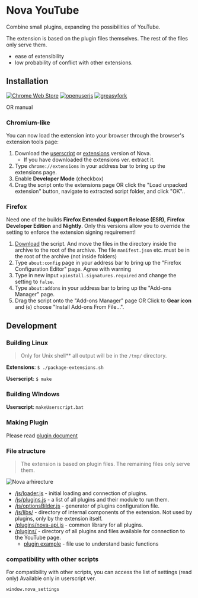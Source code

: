 # Nova YouTube

Combine small plugins, expanding the possibilities of YouTube.

The extension is based on the plugin files themselves. The rest of the files only serve them.
- ease of extensibility
- low probability of conflict with other extensions.

<!---
![Nova YouTube-extension](https://user-images.githubusercontent.com/13064767/212359552-117dde00-d0a7-42be-b719-4bd1745687e4.png)
-->

## Installation
<!---
[![Chrome Web Store](https://img.shields.io/chrome-web-store/users/miiheelkbegpkflplpmmkidaklfgjecb?style=flat-square&label=Chrome%20Web%20Store)](https://chrome.google.com/webstore/detail/miiheelkbegpkflplpmmkidaklfgjecb)
-->
[![Chrome Web Store](https://img.shields.io/chrome-web-store/users/miiheelkbegpkflplpmmkidaklfgjecb?style=flat-square&label=Chrome%20Web%20Store)](https://github.com/raingart/Nova-YouTube-extension/wiki/Stop-developing-NOVA-builds-as-extensions)
[![openuserjs](https://img.shields.io/badge/dynamic/json?style=flat-square&color=eee&amp;label=OpenUserJS&amp;query=%24.OpenUserJS.installs%5B0%5D.value&amp;suffix=%20installs&amp;url=https%3A%2F%2Fopenuserjs.org%2Fmeta%2Fraingart%2FNova_YouTube.meta.json)](https://openuserjs.org/scripts/raingart/Nova_YouTube)
[![greasyfork](https://img.shields.io/badge/dynamic/json?style=flat-square&color=blue&amp;label=GreasyFork&amp;query=total_installs&amp;suffix=%20installs&amp;url=https%3A%2F%2Fgreasyfork.org%2Fscripts%2F433360.json)](https://greasyfork.org/en/scripts/433360-nova-youtube)

OR manual

### Chromium-like
You can now load the extension into your browser through the browser's extension tools page:
1. Download the <a href="https://www.userscript.zone/search?q=Nova%20YouTube" download>userscript</a> or [extensions](https://github.com/raingart/Nova-YouTube-extension/archive/refs/heads/master.zip) version of Nova.
    * If you have downloaded the extensions ver. extract it.
2. Type `chrome://extensions` in your address bar to bring up the extensions page.
3. Enable __Developer Mode__ (checkbox)
4. Drag the script onto the extensions page OR click the "Load unpacked extension" button, navigate to extracted script folder, and click "OK"..

### Firefox
Need one of the builds __Firefox Extended Support Release (ESR)__, __Firefox Developer Edition__ and __Nightly__.
Only this versions allow you to override the setting to enforce the extension signing requirement!
1. [Download](https://github.com/raingart/Nova-YouTube-extension/archive/refs/heads/master.zip) the script. And move the files in the directory inside the archive to the root of the archive. The file `manifest.json` etc. must be in the root of the archive (not inside folders)
2. Type `about:config` page in your address bar to bring up the "Firefox Configuration Editor" page. Agree with warning
3. Type in new input `xpinstall.signatures.required` and change the setting to `false`.
4. Type `about:addons` in your address bar to bring up the "Add-ons Manager" page.
5. Drag the script onto the "Add-ons Manager" page OR Click to __Gear icon__ and (`⚙`) choose "Install Add-ons From File...".

## Development

### Building Linux
>Only for Unix shell** all output will be in the `/tmp/` directory.

**Extensions**: `$ ./package-extensions.sh`

**Userscript**: `$ make`

### Building WIndows
**Userscript**: `makeUserscript.bat`

### Making Plugin
Please read [plugin document](https://github.com/raingart/Nova-YouTube-extension/wiki/Plugin)

### File structure
>The extension is based on plugin files. The remaining files only serve them.

<img src="https://raw.githubusercontent.com/raingart/Nova-YouTube-extension/gh-pages/wiki_images/Nova-arhirecture.jpg" width="" alt="Nova arhirecture">

* [/js/loader.js](https://github.com/raingart/Nova-YouTube-extension/tree/master/js/loader.js) - initial loading and connection of plugins.
* [/js/plugins.js](https://github.com/raingart/Nova-YouTube-extension/blob/master/js/plugins.js) - a list of all plugins and their module to run them.
* [/js/optionsBilder.js](https://github.com/raingart/Nova-YouTube-extension/blob/master/js/optionsBilder.js) - generator of plugins configuration file.
* [/js/libs/](https://github.com/raingart/Nova-YouTube-extension/blob/master/js/libs) - directory of internal components of the extension. Not used by plugins, only by the extension itself.
* [/plugins/nova-api.js](https://github.com/raingart/Nova-YouTube-extension/blob/master/plugins/nova-api.js) - common library for all plugins.
* [/plugins/](https://github.com/raingart/Nova-YouTube-extension/tree/master/plugins) - directory of all plugins and files available for connection to the YouTube page.
  * [plugin example](https://github.com/raingart/Nova-YouTube-extension/blob/master/plugins/plugin_example.js) - file use to understand basic functions

### compatibility with other scripts
For compatibility with other scripts, you can access the list of settings (read only) Available only in userscript ver.
```
window.nova_settings
```
